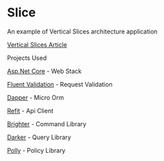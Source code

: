 # Slice
An example of Vertical Slices architecture application

[Vertical Slices Article](https://jimmybogard.com/vertical-slice-architecture/)

Projects Used

[Asp.Net Core](https://github.com/dotnet/aspnetcore) - Web Stack

[Fluent Validation](https://fluentvalidation.net/) - Request Validation

[Dapper](https://stackexchange.github.io/Dapper/) - Micro Orm

[Refit](https://reactiveui.github.io/refit/) - Api Client 

[Brighter](https://paramore.readthedocs.io/en/latest/) - Command Library

[Darker](https://github.com/BrighterCommand/Darker) - Query Library

[Polly](https://github.com/App-vNext/Polly) - Policy Library
